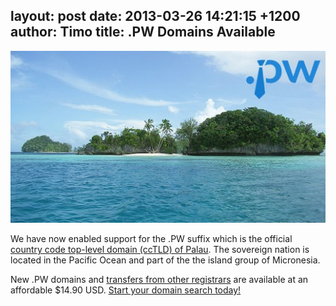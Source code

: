 layout: post
date: 2013-03-26 14:21:15 +1200
author: Timo
title: .PW Domains Available
----

![.PW Domains Palau](/media/2013-03-26-palau-domain-blog.jpg)

We have now enabled support for the .PW suffix which is the official [country code top-level domain (ccTLD) of Palau](https://iwantmyname.com/domains/pw-palauan-domain-name-registration-for-palau). The sovereign nation is located in the Pacific Ocean and part of the the island group of Micronesia.

New .PW domains and [transfers from other registrars](https://iwantmyname.com/domains/pw-domain-registrar-transfer-palau) are available at an affordable $14.90 USD. [Start your domain search today!](https://iwantmyname.com)
